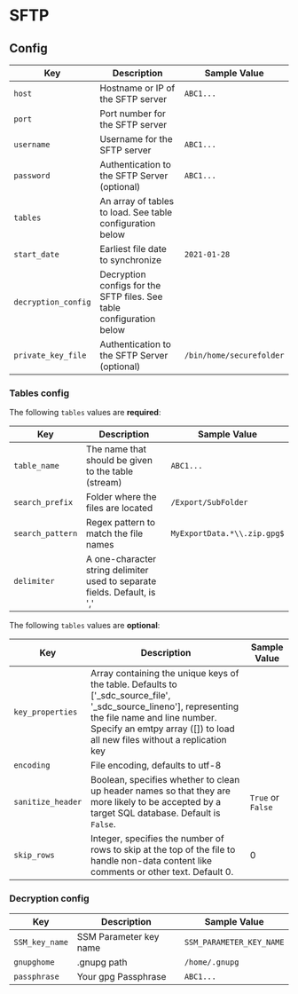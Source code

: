 # SFTP



## Config

| Key | Description | Sample Value |
| --- | --- | --- |
| `host` | Hostname or IP of the SFTP server | `ABC1...` |
| `port` | Port number for the SFTP server | 
| `username` | Username for the SFTP server | `ABC1...` |
| `password` | Authentication to the SFTP Server (optional) |  `ABC1...` |
| `tables` | An array of tables to load. See table configuration below |
| `start_date` | Earliest file date to synchronize | `2021-01-28` |  
| `decryption_config` | Decryption configs for the SFTP files. See table configuration below |
| `private_key_file` | Authentication to the SFTP Server (optional) | `/bin/home/securefolder` |


### Tables config

The following `tables` values are <b>required</b>:

| Key | Description | Sample Value |
| --- | --- | --- |
| `table_name` | The name that should be given to the table (stream) | `ABC1...` |
| `search_prefix` | Folder where the files are located | `/Export/SubFolder` |
| `search_pattern` | Regex pattern to match the file names | `MyExportData.*\\.zip.gpg$` |
| `delimiter` | A one-character string delimiter used to separate fields. Default, is ',' |


The following `tables` values are <b>optional</b>:

| Key | Description | Sample Value |
| --- | --- | --- |
| `key_properties` | Array containing the unique keys of the table. Defaults to ['_sdc_source_file', '_sdc_source_lineno'], representing the file name and line number. Specify an emtpy array ([]) to load all new files without a replication key  |
| `encoding` | File encoding, defaults to utf-8|
| `sanitize_header` | Boolean, specifies whether to clean up header names so that they are more likely to be accepted by a target SQL database. Default is `False`. | `True` or `False`|
| `skip_rows` | Integer, specifies the number of rows to skip at the top of the file to handle non-data content like comments or other text. Default 0. | 0 |


### Decryption config

| Key | Description | Sample Value |
| --- | --- | --- |
| `SSM_key_name` | SSM Parameter key name | `SSM_PARAMETER_KEY_NAME` |
| `gnupghome` | .gnupg path | `/home/.gnupg` |
| `passphrase` |  Your gpg Passphrase | `ABC1...` |
